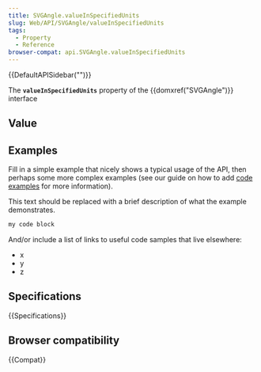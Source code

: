 ```yaml
---
title: SVGAngle.valueInSpecifiedUnits
slug: Web/API/SVGAngle/valueInSpecifiedUnits
tags:
  - Property
  - Reference
browser-compat: api.SVGAngle.valueInSpecifiedUnits
---
```

{{DefaultAPISidebar("")}}

The **`valueInSpecifiedUnits`** property of the {{domxref("SVGAngle")}} interface 

## Value



## Examples

Fill in a simple example that nicely shows a typical usage of the API, then perhaps some more complex examples (see our guide on how to add [code examples](/en-US/docs/MDN/Contribute/Structures/Code_examples) for more information).

This text should be replaced with a brief description of what the example demonstrates.

```js
my code block
```

And/or include a list of links to useful code samples that live elsewhere:

*   x
*   y
*   z

## Specifications

{{Specifications}}

## Browser compatibility

{{Compat}}


